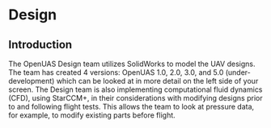 # Design
<!-- last updated: 4/2/24 -->

## Introduction
The OpenUAS Design team utilizes SolidWorks to model the UAV designs. The team has created 4 versions: OpenUAS 1.0, 2.0, 3.0, and 5.0 (under-development) which can be looked at in more detail on the left side of your screen. The Design team is also implementing computational fluid dynamics (CFD), using StarCCM+, in their considerations with modifying designs prior to and following flight tests. This allows the team to look at pressure data, for example, to modify existing parts before flight.
